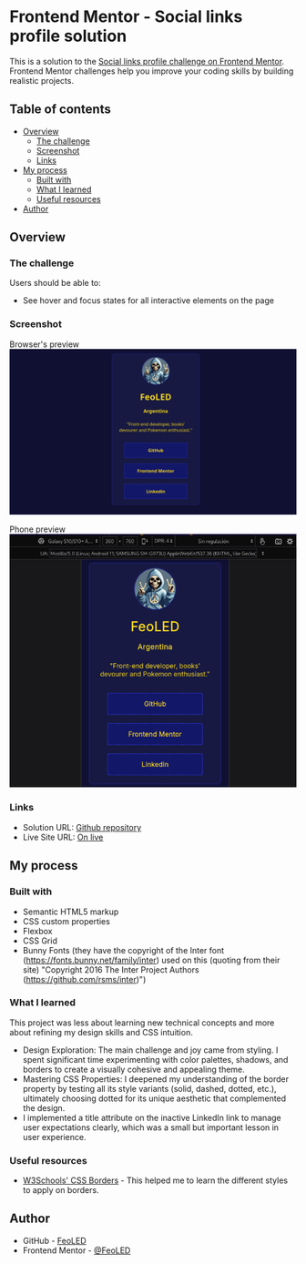# Frontend Mentor - Social links profile solution

This is a solution to the [Social links profile challenge on Frontend Mentor](https://www.frontendmentor.io/challenges/social-links-profile-UG32l9m6dQ). Frontend Mentor challenges help you improve your coding skills by building realistic projects. 

## Table of contents

- [Overview](#overview)
  - [The challenge](#the-challenge)
  - [Screenshot](#screenshot)
  - [Links](#links)
- [My process](#my-process)
  - [Built with](#built-with)
  - [What I learned](#what-i-learned)
  - [Useful resources](#useful-resources)
- [Author](#author)



## Overview

### The challenge

Users should be able to:

- See hover and focus states for all interactive elements on the page

### Screenshot
Browser's preview
![](/assets/images/screenshot-browser-preview.png)

Phone preview
![](/assets/images/screenshot-phone-preview.png)


### Links

- Solution URL: [Github repository](https://github.com/FeoLED/Social-Links-Profile)
- Live Site URL: [On live](https://feoled.github.io/Social-Links-Profile/)

## My process

### Built with

- Semantic HTML5 markup
- CSS custom properties
- Flexbox
- CSS Grid
- Bunny Fonts (they have the copyright of the Inter font (https://fonts.bunny.net/family/inter) used on this (quoting from their site) "Copyright 2016 The Inter Project Authors (https://github.com/rsms/inter)")


### What I learned

This project was less about learning new technical concepts and more about refining my design skills and CSS intuition.

- Design Exploration: The main challenge and joy came from styling. I spent significant time experimenting with color palettes, shadows, and borders to create a visually cohesive and appealing theme.
- Mastering CSS Properties: I deepened my understanding of the border property by testing all its style variants (solid, dashed, dotted, etc.), ultimately choosing dotted for its unique aesthetic that complemented the design.
- I implemented a title attribute on the inactive LinkedIn link to manage user expectations clearly, which was a small but important lesson in user experience.

### Useful resources

- [W3Schools' CSS Borders](https://www.w3schools.com/css/css_border.asp) - This helped me to learn the different styles to apply on borders.

## Author

- GitHub - [FeoLED](https://github.com/FeoLED)
- Frontend Mentor - [@FeoLED](https://www.frontendmentor.io/profile/FeoLED)
